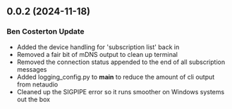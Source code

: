 ## 0.0.2 (2024-11-18)
### Ben Costerton Update

- Added the device handling for 'subscription list' back in
- Removed a fair bit of mDNS output to clean up terminal
- Removed the connection status appended to the end of all subscription messages
- Added logging_config.py to __main__ to reduce the amount of cli output from netaudio
- Cleaned up the SIGPIPE error so it runs smoother on Windows systems out the box
